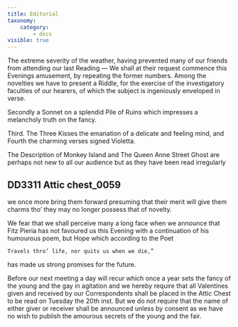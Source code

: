 ```yaml
---
title: Editorial
taxonomy:
    category:
        - docs
visible: true
---
```


The extreme severity of the weather, having prevented many of our friends from attending our last Reading — We shall at their request commence this Evenings amusement, by repeating the former numbers. Among the novelties we have to present a Riddle, for the exercise of the investigatory faculties of our hearers, of which the subject is ingeniously enveloped in verse.

Secondly a Sonnet on a splendid Pile of Ruins which impresses a melancholy truth on the fancy.

Third. The Three Kisses the emanation of a delicate and feeling mind, and Fourth the charming verses signed Violetta.

The Description of Monkey Island and The Queen Anne Street Ghost are perhaps not new to all our audience but as they have been read irregularly

## DD3311 Attic chest_0059

we once more bring them forward presuming that their merit will give them charms tho’ they may no longer possess that of novelty.

We fear that we shall perceive many a long face when we announce that Fitz Pieria has not favoured us this Evening with a continuation of his humourous poem, but Hope which according to the Poet

	Travels thro’ life, nor quits us when we die,”

has made us strong promises for the future.

Before our next meeting a day will recur which once a year sets the fancy of the young and the gay in agitation and we hereby require that all Valentines given and received by our Correspondents shall be placed in the Attic Chest to be read on Tuesday the 20th inst. But we do not require that the name of either giver or receiver shall be announced unless by consent as we have no wish to publish the amourous secrets of the young and the fair.